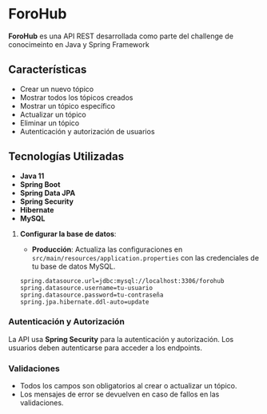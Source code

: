 #  ForoHub

**ForoHub** es una API REST desarrollada como parte del challenge de conocimeinto en Java y Spring Framework

## Características

- Crear un nuevo tópico
- Mostrar todos los tópicos creados
- Mostrar un tópico específico
- Actualizar un tópico
- Eliminar un tópico
- Autenticación y autorización de usuarios

## Tecnologías Utilizadas

- **Java 11**
- **Spring Boot**
- **Spring Data JPA**
- **Spring Security**
- **Hibernate**
- **MySQL** 

1. **Configurar la base de datos**:

    - **Producción**: Actualiza las configuraciones en `src/main/resources/application.properties` con las credenciales de tu base de datos MySQL.

    ```properties
    spring.datasource.url=jdbc:mysql://localhost:3306/forohub
    spring.datasource.username=tu-usuario
    spring.datasource.password=tu-contraseña
    spring.jpa.hibernate.ddl-auto=update
    ```

### Autenticación y Autorización

La API usa **Spring Security** para la autenticación y autorización. Los usuarios deben autenticarse para acceder a los endpoints. 

### Validaciones

- Todos los campos son obligatorios al crear o actualizar un tópico.
- Los mensajes de error se devuelven en caso de fallos en las validaciones.
